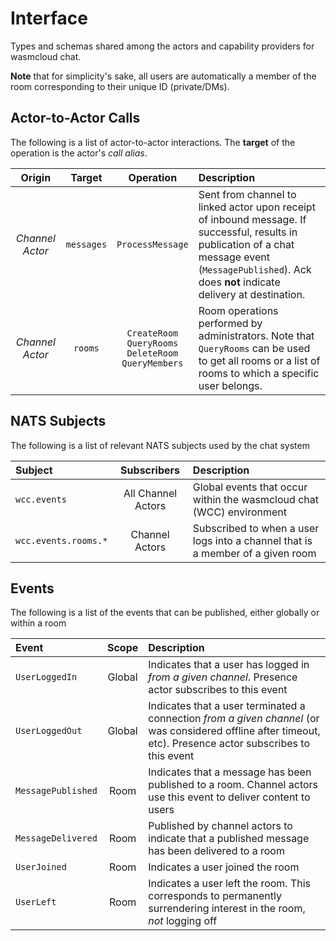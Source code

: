 # Interface

Types and schemas shared among the actors and capability providers for wasmcloud chat.

**Note** that for simplicity's sake, all users are automatically a member of the room corresponding to their unique ID (private/DMs).

## Actor-to-Actor Calls

The following is a list of actor-to-actor interactions. The **target** of the operation is the actor's _call alias_.

| Origin | Target | Operation | Description |
| :--: | :--: | :--: | :-- |
| _Channel Actor_ | `messages` | `ProcessMessage` | Sent from channel to linked actor upon receipt of inbound message. If successful, results in publication of a chat message event (`MessagePublished`). Ack does **not** indicate delivery at destination. |
| _Channel Actor_ | `rooms` | `CreateRoom`<br/>`QueryRooms`<br/>`DeleteRoom`<br/>`QueryMembers` | Room operations performed by administrators. Note that `QueryRooms` can be used to get all rooms or a list of rooms to which a specific user belongs. |

## NATS Subjects

The following is a list of relevant NATS subjects used by the chat system

| Subject | Subscribers | Description |
| :-- | :--: | :-- |
| `wcc.events` | All Channel Actors | Global events that occur within the wasmcloud chat (WCC) environment |
| `wcc.events.rooms.*` | Channel Actors | Subscribed to when a user logs into a channel that is a member of a given room |

## Events

The following is a list of the events that can be published, either globally or within a room

| Event | Scope | Description |
| :-- | :--: | :-- |
| `UserLoggedIn` | Global | Indicates that a user has logged in _from a given channel_. Presence actor subscribes to this event |
| `UserLoggedOut` | Global | Indicates that a user terminated a connection _from a given channel_ (or was considered offline after timeout, etc). Presence actor subscribes to this event |
| `MessagePublished` | Room | Indicates that a message has been published to a room. Channel actors use this event to deliver content to users |
| `MessageDelivered` | Room | Published by channel actors to indicate that a published message has been delivered to a room |
| `UserJoined` | Room | Indicates a user joined the room |
| `UserLeft` | Room | Indicates a user left the room. This corresponds to permanently surrendering interest in the room, _not_ logging off |
